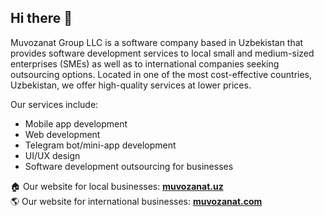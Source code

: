 ## Hi there 👋

Muvozanat Group LLC is a software company based in Uzbekistan that provides software development services to local small and medium-sized enterprises (SMEs) as well as to international companies seeking outsourcing options. Located in one of the most cost-effective countries, Uzbekistan, we offer high-quality services at lower prices.

Our services include:
 - Mobile app development
 - Web development
 - Telegram bot/mini-app development
 - UI/UX design
 - Software development outsourcing for businesses

🏠 Our website for local businesses: [**muvozanat.uz**](https://muvozanat.uz)<br />
🌎 Our website for international businesses: [**muvozanat.com**](https://muvozanat.com)
